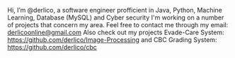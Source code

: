 Hi, I’m @derlico, a software engineer profficient in Java, Python, Machine Learning, Database (MySQL) and Cyber security 
I'm working on a number of projects that concern my area.
Feel free to contact me through my email: derlicoonline@gmail.com
Also check out my projects 
Evade-Care System: https://github.com/derlico/Image-Processing and CBC Grading System: https://github.com/derlico/cbc
